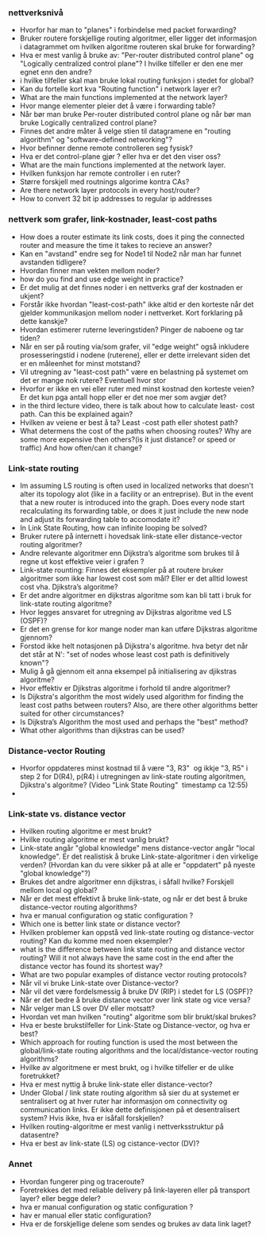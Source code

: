 
### nettverksnivå

- Hvorfor har man to "planes" i forbindelse med packet forwarding?
- Bruker routere forskjellige routing algoritmer, eller ligger det informasjon i datagrammet om hvilken algoritme routeren skal bruke for forwarding?
- Hva er mest vanlig å bruke av: "Per-router distributed control plane" og "Logically centralized control plane"? I hvilke tilfeller er den ene mer egnet enn den andre?
- i hvilke tilfeller skal man bruke lokal routing funksjon i stedet for global?
- Kan du fortelle kort kva "Routing function" i network layer er?
- What are the main functions implemented at the network layer?
- Hvor mange elementer pleier det å være i forwarding table?
- Når bør man bruke Per-router distributed control plane og når bør man bruke Logically centralized control plane?
- Finnes det andre måter å velge stien til datagramene en "routing algorithm" og "software-defined networking"?
- Hvor befinner denne remote controlleren seg fysisk?
- Hva er det control-plane gjør ? eller hva er det den viser oss?
- What are the main functions implemented at the network layer.
- Hvilken funksjon har remote controller i en ruter?
- Større forskjell med routnings algorime kontra CAs?
- Are there network layer protocols in every host/router?
- How to convert 32 bit ip addresses to regular ip addresses

### nettverk som grafer, link-kostnader, least-cost paths

- How does a router estimate its link costs, does it ping the connected router and measure the time it takes to recieve an answer?
- Kan en "avstand" endre seg for Node1 til Node2 når man har funnet avstanden tidligere?
- Hvordan finner man vekten mellom noder?
- how do you find and use edge weight in practice?
- Er det mulig at det finnes noder i en nettverks graf der kostnaden er ukjent?
- Forstår ikke hvordan "least-cost-path" ikke altid er den korteste når det gjelder kommunikasjon mellom noder i nettverket. Kort forklaring på dette kanskje?
- Hvordan estimerer ruterne leveringstiden? Pinger de naboene og tar tiden? 
- Når en ser på routing via/som grafer, vil "edge weight" også inkludere prosesseringstid i nodene (ruterene), eller er dette irrelevant siden det er en måleenhet for minst motstand?
- Vil utregning av "least-cost path" være en belastning på systemet om det er mange nok rutere? Eventuell hvor stor
- Hvorfor er ikke en vei eller ruter med minst kostnad den korteste veien? Er det kun pga antall hopp eller er det noe mer som avgjør det?
- in the third lecture video, there is talk about how to calculate least- cost path. Can this be explained again?
- Hvilken av veiene er best å ta? Least -cost path eller shotest path? 
- What determens the cost of the paths when choosing routes? Why are some more expensive then others?(is it just distance? or speed or traffic) And how often/can it change?

### Link-state routing

- Im assuming LS routing is often used in localized networks that doesn't alter its topology alot (like in a facility or an entreprise). But in the event that a new router is introduced into the graph. Does every node start recalculating its forwarding table, or does it just include the new node and adjust its forwarding table to accomodate it?
- In Link State Routing, how can infinite looping be solved? 
- Bruker rutere på internett i hovedsak link-state eller distance-vector routing algoritmer?
- Andre relevante algoritmer enn Dijkstra’s algoritme som brukes til å regne ut kost effektive veier i grafen ?
- Link-state rounting: Finnes det eksempler på at routere bruker algoritmer som ikke har lowest cost som mål? Eller er det alltid lowest cost vha. Djikstra’s algoritme?
- Er det andre algoritmer en dijkstras algoritme som kan bli tatt i bruk for link-state routing algoritme?
- Hvor legges ansvaret for utregning av Dijkstras algoritme ved LS (OSPF)?
- Er det en grense for kor mange noder man kan utføre Dijkstras algoritme gjennom?
- Forstod ikke helt notasjonen på Dijkstra's algoritme. hva betyr det når det står at N': "set of nodes whose least cost path is definitively known"?
- Mulig å gå gjennom eit anna eksempel på initialisering av djikstras algoritme?
- Hvor effektiv er Djikstras algoritme i forhold til andre algoritmer?
- Is Dijkstra's algorithm the most widely used algorithm for finding the least cost paths between routers? Also, are there other algorithms better suited for other circumstances?
- Is Dijkstra’s Algorithm the most used and perhaps the "best" method?
- What other algorithms than dijkstras can be used?

### Distance-vector Routing

- Hvorfor oppdateres minst kostnad til å være "3, R3"  og ikkje "3, R5" i step 2 for D(R4), p(R4) i utregningen av link-state routing algoritmen, Djikstra's algoritme? (Video "Link State Routing"  timestamp ca 12:55)
-

### Link-state vs. distance vector

- Hvilken routing algoritme er mest brukt?
- Hvilke routing algoritme er mest vanlig brukt?
- Link-state angår "global knowledge" mens distance-vector angår "local knowledge".
Er det realistisk å bruke Link-state-algoritmer i den virkelige verden? (Hvordan kan du vere sikker på at alle er "oppdatert" på nyeste "global knowledge"?)
- Brukes det andre algoritmer enn dijkstras, i såfall hvilke? Forskjell mellom local og global? 
- Når er det mest effektivt å bruke link-state, og når er det best å bruke distance-vector routing algorithms?
- hva er manual configuration og static configuration ?
- Which one is better link state or distance vector?
- Hvilken problemer kan oppstå ved link-state routing og distance-vector routing? Kan du komme med noen eksempler?
- what is the difference between link state routing and distance vector routing? Will it not always have the same cost in the end after the distance vector has found its shortest way?
- What are two popular examples of distance vector routing protocols?
- Når vil vi bruke Link-state over Distance-vector?
- Når vil det være fordelsmessig å bruke DV (RIP) i stedet for LS (OSPF)?
- Når er det bedre å bruke distance vector over link state og vice versa?
- Når velger man LS over DV eller motsatt?
- Hvordan vet man hvilken "routing" algoritme som blir brukt/skal brukes?
- Hva er beste brukstilfeller for Link-State og Distance-vector, og hva er best?
- Which approach for routing function is used the most between the global/link-state routing algorithms and the local/distance-vector routing algorithms?
- Hvilke av algoritmene er mest brukt, og i hvilke tilfeller er de ulike foretrukket?
- Hva er mest nyttig å bruke link-state eller distance-vector?
- Under Global / link state routing algorithm så sier du at systemet er sentralisert og at hver ruter har informasjon om connectivity og communication links. Er ikke dette definisjonen på et desentralisert system? Hvis ikke, hva er isåfall forskjellen?
- Hvilken routing-algoritme er mest vanlig i nettverksstruktur på datasentre?
- Hva er best av link-state (LS) og cistance-vector (DV)?

### Annet

- Hvordan fungerer ping og traceroute?
- Foretrekkes det med reliable delivery på link-layeren eller på transport layer? eller begge deler?
- hva er manual configuration og static configuration ?
- hav er manual eller static configuration? 
- Hva er de forskjellige delene som sendes og brukes av data link laget?
